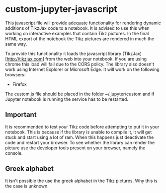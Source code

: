# custom-jupyter-javascript
This javascript file will provide adequate functionality for rendering dynamic additions of TikzJax code to a notebook. It is advised to use this when working on interactive examples that contain Tikz pictures. In the final HTML export of the notebook the Tikz pictures are rendered in much the same way.

To provide this functionality it loads the javascript library (TikzJax)[http://tikzjax.com] from the web into your notebook. If you are using chrome this load will fail due to the CORS policy. The library also doesn't work using Internet Explorer or Microsoft Edge. It will work on the following browsers:
* Firefox

The custom.js file should be placed in the folder ~/.jupyter/custom and if Jupyter notebook is running the service has to be restarted.

## Important
It is recommended to test your Tikz code before attempting to put it in your notebook. This is because if the library is unable to compile it, it will get stuck and start using a lot of ram. When this happens just deactivate the code and restart your browser. To see whether the library can render the picture use the developer tools present on your browser, namely the console.

## Greek alphabet
It isn't possible the use the greek alphabet in the Tikz pictures. Why this is the case is unknown.